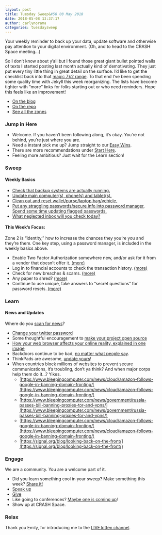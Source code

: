 ```yaml
---
layout: post
title: Tuesday Sweep&#58 08 May 2018
date: 2018-05-08 13:37:17
author: carlynorama
categories: tuesdaysweep
---
```


Your weekly reminder to back up your data, update software and otherwise pay attention to your digital environment. (Oh, and to head to the CRASH Space meeting…)

So I don’t know about y’all but I found those great giant bullet pointed walls of texts I started posting last month actually kind of demotivating. They just put every tiny little thing in great detail on the surface. I’d like to get the checklist back into that [magic 7±2 range](http://psychclassics.yorku.ca/Miller/). To that end I’ve been spending some quality time with Jekyll this week reorganizing. The lists have become tighter with “more” links for folks starting out or who need reminders. Hope this feels like an improvement!

*   [On the blog](https://blog.crashspace.org/2018/05/tuesday-sweep-08-may-2018/)
*   [On the repo](https://crashspace.github.io/tuesday/tuesdaysweep/2018/05/08/tuesday-sweep.html)
*   [See all the zones](https://crashspace.github.io/tuesday/sweep/)

### Jump in Here

*   Welcome. If you haven’t been following along, it’s okay. You’re not behind, you’re just where you are.
*   Need a instant pick me up? Jump straight to our [Easy Wins](https://crashspace.github.io/tuesday/start/04-pick-an-easy-win.html).
*   There are more recommendations under [Start Here](https://crashspace.github.io/tuesday/start/).
*   Feeling more ambitious? Just wait for the Learn section!

### Sweep

#### Weekly Basics

*   [Check that backup systems are actually running.](https://crashspace.github.io/tuesday/sweep/zone00/backup.html)
*   [Update main computer(s), phone(s) and tablet(s).](https://crashspace.github.io/tuesday/sweep/zone00/update.html)
*   [Clean out and reset wallet/purse/laptop bag/vehicle.](https://crashspace.github.io/tuesday/sweep/zone00/everyday_carry.html)
*   [Put any straggling passwords/secure info into password manager, Spend some time updating flagged passwords.](https://crashspace.github.io/tuesday/sweep/zone00/password_manager.html)
*   [What neglected inbox will you check today?](https://crashspace.github.io/tuesday/sweep/zone00/neglected_inboxes.html)

#### This Week’s Focus:

Zone 2 is “identity,” how to increase the chances they you’re you and they’re them. One key step, using a password manager, is included in the weekly basics above.

*   Enable Two Factor Authorization somewhere new, and/or ask for it from a vendor that doesn’t offer it. [(more)](https://crashspace.github.io/tuesday/sweep/zone02/2FA.html)
*   Log in to financial accounts to check the transaction history. [(more)](https://crashspace.github.io/tuesday/sweep/zone02/check_financials.html)
*   Check for new breaches & scams. [(more)](https://crashspace.github.io/tuesday/sweep/zone02/check_for_breaches.html)
*   Any paper to shred? [(more)](https://crashspace.github.io/tuesday/sweep/zone02/paper_shredding.html)
*   Continue to use unique, fake answers to “secret questions” for password resets. [(more)](https://crashspace.github.io/tuesday/sweep/zone02/secret_questions.html)

### Learn

#### News and Updates

Where do you [scan for news](https://crashspace.github.io/tuesday/)?

*   [Change your twitter password](https://arstechnica.com/information-technology/2018/05/twitter-advises-users-to-reset-passwords-after-bug-posts-passwords-to-internal-log/)
*   Some thoughtful encouragement to [make your project open source](https://hackaday.com/2018/05/01/the-anxiety-of-open-source-why-we-struggle-with-putting-it-out-there/)
*   [How your web browser affects your online reality, explained in one image](https://www.vox.com/2018/5/3/17309078/digital-art-diana-a-smith-francine-coded-browser-art)
*   Backdoors continue to be bad, [no matter what people say](https://www.schneier.com/blog/archives/2018/05/ray_ozzies_encr.html).
*   ThinkPads are awesome, [update yours](https://threatpost.com/lenovo-patches-arbitrary-code-execution-flaw/131725/)!
*   When countries block millions of websites to prevent secure communications, it’s troubling, don’t ya think? And when major corps help them do it…? Yikes.
    *   [https://www.bleepingcomputer.com/news/cloud/amazon-follows-google-in-banning-domain-fronting/](https://www.bleepingcomputer.com/news/cloud/amazon-follows-google-in-banning-domain-fronting/)
    *   [https://www.bleepingcomputer.com/news/government/russia-passes-bill-banning-proxies-tor-and-vpns/](https://www.bleepingcomputer.com/news/government/russia-passes-bill-banning-proxies-tor-and-vpns/)
    *   [https://www.bleepingcomputer.com/news/cloud/amazon-follows-google-in-banning-domain-fronting/](https://www.bleepingcomputer.com/news/cloud/amazon-follows-google-in-banning-domain-fronting/)
    *   [https://signal.org/blog/looking-back-on-the-front/](https://signal.org/blog/looking-back-on-the-front/)

### Engage

We are a community. You are a welcome part of it.

*   Did you learn something cool in your sweep? Make something this week? [Share it!](https://blog.crashspace.org/2017/05/tuesday-sweep-9-may-2017/)
*   [Speak up](https://blog.crashspace.org/2016/12/one-thing-to-do-today-collect-phone-numbers-for-future-tuesday-sweeps/)
*   [Give](https://blog.crashspace.org/2016/11/one-thing-to-do-today-plan-a-way-to-give-to-the-cause-regularly/)
*   Like going to conferences? [Maybe one is coming up](https://infocon.org/cons/)!
*   Show up at CRASH Space.

### Relax

Thank you Emily, for introducing me to the [LIVE kitten channel](https://www.youtube.com/watch?v=PowGFq6X3Co).
